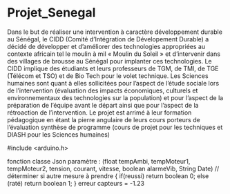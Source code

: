 # Projet_Senegal
Dans le but de réaliser une intervention à caractère développement durable au Sénégal, le CIDD (Comité d’Intégration de Dévelopement Durable) a décidé de développer et d’améliorer des technologies appropriées au contexte africain tel le moulin à mil « Moulin du Soleil » et d’intervenir dans des villages de brousse au Sénégal pour implanter ces technologies. Le CIDD implique des étudiants et leurs professeurs de TGM, de TMI, de TGE (Télécom et TSO) et de Bio Tech pour le volet technique. Les Sciences humaines sont quant à elles sollicitées pour l’aspect de l’étude sociale lors de l’intervention (évaluation des impacts économiques, culturels et environnementaux des technologies sur la population) et pour l’aspect de la préparation de l’équipe avant le départ ainsi que pour l’aspect de la rétroaction de l’intervention. Le projet est arrimé à leur formation pédagogique en étant la pierre angulaire de leurs cours porteurs de l’évaluation synthèse de programme (cours de projet pour les techniques et DIASH pour les Sciences humaines)

#include <arduino.h>

fonction classe Json paramètre : (float tempAmbi, tempMoteur1, tempMoteur2, tension, courant, vitesse, boolean alarmeVib,                                           String Date) // déterminer si autre mesure à prendre
{
if(reussi)
  return boolean 0;
else (raté) 
  return boolean 1;
}
erreur capteurs = -1.23



